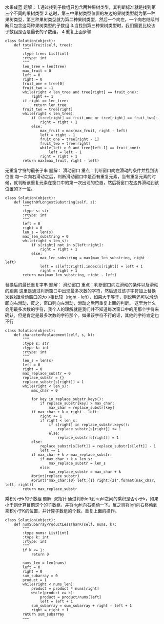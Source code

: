 


水果成蓝
题解：
1.通过找到子数组只包含两种果树类型，其判断标准就是找到第三个不同的果树类型
2.这时，第三中果树类型位置的左边的果树类型就为第一种果树类型，第三种果树类型就为第二种果树类型，然后一个向左，一个向右继续判断只包含这两种果树类型的子数组
3.当找到第三种果树类型时，我们需要比较该子数组是否是最长的子数组。
4.重复上面步骤
~~~
class Solution(object):
    def totalFruit(self, tree):
        """
        :type tree: List[int]
        :rtype: int
        """
        len_tree = len(tree)
        max_fruit = 0
        left = 0
        right = 0
        fruit_one = tree[0]
        fruit_two = -1
        while(right < len_tree and tree[right] == fruit_one):
            right += 1
        if right == len_tree:
             return len_tree
        fruit_two = tree[right]
        while(right < len_tree):
            if (tree[right] == fruit_one or tree[right] == fruit_two):
                right = right + 1
            else:
                max_fruit = max(max_fruit, right - left)
                left = right - 1
                fruit_one = tree[right - 1]
                fruit_two = tree[right]
                while(left > 0 and tree[left-1] == fruit_one):
                    left = left - 1
                right = right + 1
        return max(max_fruit, right - left)
~~~

无重复字符的最长子串
题解：
滑动窗口
重点：判断窗口向左滑动的条件并找到该位置
每一次向右滑动之后，判断滑动窗口中是否有重复元素，当有重复元素的时候，就判断该重复元素在窗口中的第一次出现的位置，然后将窗口左边界滑动到该位置的下一位。
~~~
class Solution(object):
    def lengthOfLongestSubstring(self, s):
        """
        :type s: str
        :rtype: int
        """
        left = 0
        right = 0
        len_s = len(s)
        max_len_substring = 0
        while(right < len_s):
            if s[right] not in s[left:right]:
                right = right + 1
            else:
                max_len_substring = max(max_len_substring, right - left)
                left = s[left:right].index(s[right]) + left + 1
                right = right + 1
        return max(max_len_substring, right - left)
~~~


替换后的最长重复字串
题解：
滑动窗口
重点：判断窗口向左滑动的条件以及滑动的距离
这里是通过判断窗口中出现最多次数的字符，然后通过该子字符加上替换次数k跟滑动窗口的大小相比较（right - left），如果大于等于，则说明还可以滑动即向右滑动，反之，窗口则向左滑动，滑动之后再重复上面的判断。
这里为什么会用最多次数的字符，我个人的理解就是我们并不知道每次窗口中的用那个字符来确认，但是肯定是最多次数的字符那个，如果该字符不行的话，其他的字符肯定也不行
~~~
class Solution(object):
    def characterReplacement(self, s, k):
        """
        :type s: str
        :type k: int
        :rtype: int
        """
        len_s = len(s)
        left = 0
        right = 0
        max_replace_substr = 0
        replace_substr = {}
        replace_substr[s[right]] = 1
        while(right < len_s):
            max_char = 0

            for key in replace_substr.keys():
                if replace_substr[key] > max_char:
                    max_char = replace_substr[key]
            if max_char + k > right - left:
                right += 1
                if right < len_s:
                    if s[right] in replace_substr.keys():
                        replace_substr[s[right]] += 1
                    else:
                        replace_substr[s[right]] = 1
            else:
                replace_substr[s[left]] = replace_substr[s[left]] - 1
                left += 1
            if max_char + k > max_replace_substr:
                if max_char + k > len_s:
                    max_replace_substr = len_s
                else:
                    max_replace_substr = max_char + k
            #print(replace_substr)
            #print("max_char:{0} left:{1} right:{2}".format(max_char, left, right))
        return max_replace_substr
~~~
乘积小于k的子数组
题解:
双指针
通过判断left到right之间的乘积是否小于k，如果小于则计算目前这个的子数组，并将right向右移动一下。反之则将left向右移动到乘积小于K的位置，并计算子数组的个数。重复上面的操作。
~~~
class Solution(object):
    def numSubarrayProductLessThanK(self, nums, k):
        """
        :type nums: List[int]
        :type k: int
        :rtype: int
        """
        if k <= 1:
            return 0
 
        nums_len = len(nums)
        left = 0
        right = 0
        sum_subarray = 0
        product = 1
        while(right < nums_len):
            product = product * nums[right]
            while(product >= k):
                product = product/nums[left]
                left = left + 1
            sum_subarray = sum_subarray + right - left + 1
            right = right + 1
        return sum_subarray
		~~~
		


